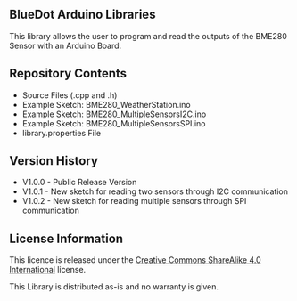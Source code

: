 ## **BlueDot Arduino Libraries**

This library allows the user to program and read the outputs of the BME280 Sensor with an Arduino Board.


## **Repository Contents**

* Source Files (.cpp and .h)
* Example Sketch: BME280_WeatherStation.ino
* Example Sketch: BME280_MultipleSensorsI2C.ino
* Example Sketch: BME280_MultipleSensorsSPI.ino
* library.properties File


## **Version History**

* V1.0.0 - Public Release Version
* V1.0.1 - New sketch for reading two sensors through I2C communication
* V1.0.2 - New sketch for reading multiple sensors through SPI communication


## **License Information**

This licence is released under the [Creative Commons ShareAlike 4.0 International](https://creativecommons.org/licenses/by-sa/4.0/) license.

This Library is distributed as-is and no warranty is given.
